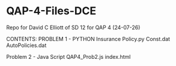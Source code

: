 # QAP-4-Files-DCE
Repo for David C Elliott of SD 12 for QAP 4 (24-07-26)

CONTENTS:
  PROBLEM 1 - PYTHON
  Insurance Policy.py
  Const.dat
  AutoPolicies.dat

  Problem 2 - Java Script
  QAP4_Prob2.js
  index.html
